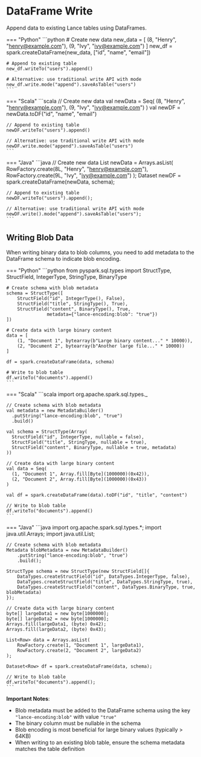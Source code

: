 # DataFrame Write

Append data to existing Lance tables using DataFrames.

=== "Python"
    ```python
    # Create new data
    new_data = [
        (8, "Henry", "henry@example.com"),
        (9, "Ivy", "ivy@example.com")
    ]
    new_df = spark.createDataFrame(new_data, ["id", "name", "email"])
    
    # Append to existing table
    new_df.writeTo("users").append()
    
    # Alternative: use traditional write API with mode
    new_df.write.mode("append").saveAsTable("users")
    ```

=== "Scala"
    ```scala
    // Create new data
    val newData = Seq(
        (8, "Henry", "henry@example.com"),
        (9, "Ivy", "ivy@example.com")
    )
    val newDF = newData.toDF("id", "name", "email")
    
    // Append to existing table
    newDF.writeTo("users").append()
    
    // Alternative: use traditional write API with mode
    newDF.write.mode("append").saveAsTable("users")
    ```

=== "Java"
    ```java
    // Create new data
    List<Row> newData = Arrays.asList(
        RowFactory.create(8L, "Henry", "henry@example.com"),
        RowFactory.create(9L, "Ivy", "ivy@example.com")
    );
    Dataset<Row> newDF = spark.createDataFrame(newData, schema);

    // Append to existing table
    newDF.writeTo("users").append();

    // Alternative: use traditional write API with mode
    newDF.write().mode("append").saveAsTable("users");
    ```

## Writing Blob Data

When writing binary data to blob columns, you need to add metadata to the DataFrame schema to indicate blob encoding.

=== "Python"
    ```python
    from pyspark.sql.types import StructType, StructField, IntegerType, StringType, BinaryType

    # Create schema with blob metadata
    schema = StructType([
        StructField("id", IntegerType(), False),
        StructField("title", StringType(), True),
        StructField("content", BinaryType(), True,
                   metadata={"lance-encoding:blob": "true"})
    ])

    # Create data with large binary content
    data = [
        (1, "Document 1", bytearray(b"Large binary content..." * 10000)),
        (2, "Document 2", bytearray(b"Another large file..." * 10000))
    ]

    df = spark.createDataFrame(data, schema)

    # Write to blob table
    df.writeTo("documents").append()
    ```

=== "Scala"
    ```scala
    import org.apache.spark.sql.types._

    // Create schema with blob metadata
    val metadata = new MetadataBuilder()
      .putString("lance-encoding:blob", "true")
      .build()

    val schema = StructType(Array(
      StructField("id", IntegerType, nullable = false),
      StructField("title", StringType, nullable = true),
      StructField("content", BinaryType, nullable = true, metadata)
    ))

    // Create data with large binary content
    val data = Seq(
      (1, "Document 1", Array.fill[Byte](1000000)(0x42)),
      (2, "Document 2", Array.fill[Byte](1000000)(0x43))
    )

    val df = spark.createDataFrame(data).toDF("id", "title", "content")

    // Write to blob table
    df.writeTo("documents").append()
    ```

=== "Java"
    ```java
    import org.apache.spark.sql.types.*;
    import java.util.Arrays;
    import java.util.List;

    // Create schema with blob metadata
    Metadata blobMetadata = new MetadataBuilder()
        .putString("lance-encoding:blob", "true")
        .build();

    StructType schema = new StructType(new StructField[]{
        DataTypes.createStructField("id", DataTypes.IntegerType, false),
        DataTypes.createStructField("title", DataTypes.StringType, true),
        DataTypes.createStructField("content", DataTypes.BinaryType, true, blobMetadata)
    });

    // Create data with large binary content
    byte[] largeData1 = new byte[1000000];
    byte[] largeData2 = new byte[1000000];
    Arrays.fill(largeData1, (byte) 0x42);
    Arrays.fill(largeData2, (byte) 0x43);

    List<Row> data = Arrays.asList(
        RowFactory.create(1, "Document 1", largeData1),
        RowFactory.create(2, "Document 2", largeData2)
    );

    Dataset<Row> df = spark.createDataFrame(data, schema);

    // Write to blob table
    df.writeTo("documents").append();
    ```

**Important Notes**:

- Blob metadata must be added to the DataFrame schema using the key `"lance-encoding:blob"` with value `"true"`
- The binary column must be nullable in the schema
- Blob encoding is most beneficial for large binary values (typically > 64KB)
- When writing to an existing blob table, ensure the schema metadata matches the table definition